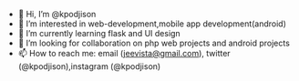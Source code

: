 - 👋 Hi, I’m @kpodjison
- 👀 I’m interested in web-development,mobile app development(android)
- 🌱 I’m currently learning flask and UI design 
- 💞️ I’m looking for collaboration on php web projects and android projects
- 📫 How to reach me: email (jeevista@gmail.com), twitter (@kpodjison),instagram (@kpodjison)

<!---
kpodjison/kpodjison is a ✨ special ✨ repository because its `README.md` (this file) appears on your GitHub profile.
You can click the Preview link to take a look at your changes.
--->
